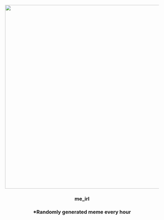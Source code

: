 <p align="center">
        <img src="https://i.redd.it/oszdo23i99k91.jpg" width="600" height="600">
        </p>
        <h3 align="center">me_irl</h3>
        <h3 align="center">*Randomly generated meme every hour</h3>
    